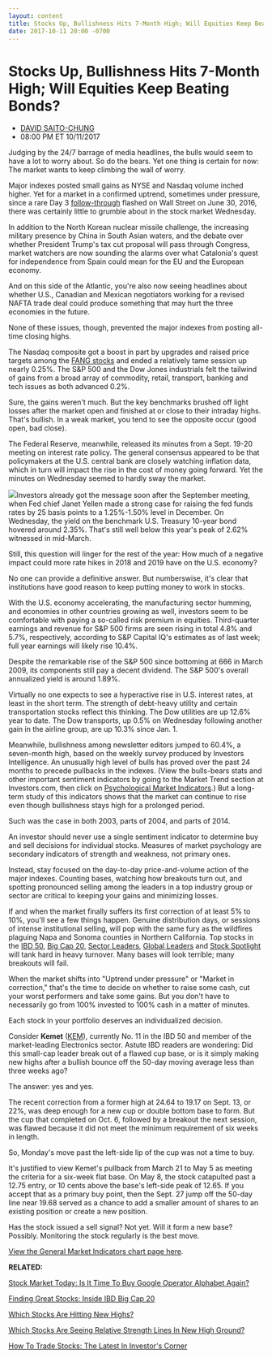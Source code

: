 ```yaml
---
layout: content
title: Stocks Up, Bullishness Hits 7-Month High; Will Equities Keep Beating Bonds?
date: 2017-10-11 20:00 -0700
---
```



Stocks Up, Bullishness Hits 7-Month High; Will Equities Keep Beating Bonds?
============================================================================




* [DAVID SAITO-CHUNG](https://www.investors.com/author/chungd/ "Posts by DAVID SAITO-CHUNG")
* 08:00 PM ET 10/11/2017




Judging by the 24/7 barrage of media headlines, the bulls would seem to have a lot to worry about. So do the bears. Yet one thing is certain for now: The market wants to keep climbing the wall of worry.




Major indexes posted small gains as NYSE and Nasdaq volume inched higher. Yet for a market in a confirmed uptrend, sometimes under pressure, since a rare Day 3 [follow-through](https://www.investors.com/ibd-university/market-timing/market-bottoms/) flashed on Wall Street on June 30, 2016, there was certainly little to grumble about in the stock market Wednesday.


In addition to the North Korean nuclear missile challenge, the increasing military presence by China in South Asian waters, and the debate over whether President Trump's tax cut proposal will pass through Congress, market watchers are now sounding the alarms over what Catalonia's quest for independence from Spain could mean for the EU and the European economy.


And on this side of the Atlantic, you're also now seeing headlines about whether U.S., Canadian and Mexican negotiators working for a revised NAFTA trade deal could produce something that may hurt the three economies in the future.


None of these issues, though, prevented the major indexes from posting all-time closing highs.


The Nasdaq composite got a boost in part by upgrades and raised price targets among the [FANG stocks](https://www.investors.com/news/technology/fang-stocks-news-quotes-facebook-amazon-netflix-google/) and ended a relatively tame session up nearly 0.25%. The S&P 500 and the Dow Jones industrials felt the tailwind of gains from a broad array of commodity, retail, transport, banking and tech issues as both advanced 0.2%.


Sure, the gains weren't much. But the key benchmarks brushed off light losses after the market open and finished at or close to their intraday highs. That's bullish. In a weak market, you tend to see the opposite occur (good open, bad close).


The Federal Reserve, meanwhile, released its minutes from a Sept. 19-20 meeting on interest rate policy. The general consensus appeared to be that policymakers at the U.S. central bank are closely watching inflation data, which in turn will impact the rise in the cost of money going forward. Yet the minutes on Wednesday seemed to hardly sway the market.


![](https://www.investors.com/wp-content/uploads/2017/10/MP101117-212x300.png)Investors already got the message soon after the September meeting, when Fed chief Janet Yellen made a strong case for raising the fed funds rates by 25 basis points to a 1.25%-1.50% level in December. On Wednesday, the yield on the benchmark U.S. Treasury 10-year bond hovered around 2.35%. That's still well below this year's peak of 2.62% witnessed in mid-March.


Still, this question will linger for the rest of the year: How much of a negative impact could more rate hikes in 2018 and 2019 have on the U.S. economy?


No one can provide a definitive answer. But numberswise, it's clear that institutions have good reason to keep putting money to work in stocks.


With the U.S. economy accelerating, the manufacturing sector humming, and economies in other countries growing as well, investors seem to be comfortable with paying a so-called risk premium in equities. Third-quarter earnings and revenue for S&P 500 firms are seen rising in total 4.8% and 5.7%, respectively, according to S&P Capital IQ's estimates as of last week; full year earnings will likely rise 10.4%.


Despite the remarkable rise of the S&P 500 since bottoming at 666 in March 2009, its components still pay a decent dividend. The S&P 500's overall annualized yield is around 1.89%.


Virtually no one expects to see a hyperactive rise in U.S. interest rates, at least in the short term. The strength of debt-heavy utility and certain transportation stocks reflect this thinking. The Dow utilities are up 12.6% year to date. The Dow transports, up 0.5% on Wednesday following another gain in the airline group, are up 10.3% since Jan. 1.


Meanwhile, bullishness among newsletter editors jumped to 60.4%, a seven-month high, based on the weekly survey produced by Investors Intelligence. An unusually high level of bulls has proved over the past 24 months to precede pullbacks in the indexes. (View the bulls-bears stats and other important sentiment indicators by going to the Market Trend section at Investors.com, then click on [Psychological Market Indicators](http://research.investors.com/psychological-market-indicators/).) But a long-term study of this indicators shows that the market can continue to rise even though bullishness stays high for a prolonged period.


Such was the case in both 2003, parts of 2004, and parts of 2014.


An investor should never use a single sentiment indicator to determine buy and sell decisions for individual stocks. Measures of market psychology are secondary indicators of strength and weakness, not primary ones.


Instead, stay focused on the day-to-day price-and-volume action of the major indexes. Counting bases, watching how breakouts turn out, and spotting pronounced selling among the leaders in a top industry group or sector are critical to keeping your gains and minimizing losses.


If and when the market finally suffers its first correction of at least 5% to 10%, you'll see a few things happen. Genuine distribution days, or sessions of intense institutional selling, will pop with the same fury as the wildfires plaguing Napa and Sonoma counties in Northern California. Top stocks in the [IBD 50](http://research.investors.com/stock-lists/ibd-50/), [Big Cap 20](http://research.investors.com/stock-lists/big-cap-20/), [Sector Leaders](http://research.investors.com/stock-lists/sector-leaders), [Global Leaders](http://research.investors.com/stock-lists/global-leaders/) and [Stock Spotlight](http://research.investors.com/stock-lists/stock-spotlight/) will tank hard in heavy turnover. Many bases will look terrible; many breakouts will fail.


When the market shifts into "Uptrend under pressure" or "Market in correction," that's the time to decide on whether to raise some cash, cut your worst performers and take some gains. But you don't have to necessarily go from 100% invested to 100% cash in a matter of minutes.


Each stock in your portfolio deserves an individualized decision.



Consider **Kemet** ([KEM](https://research.investors.com/quote.aspx?symbol=KEM)), currently No. 11 in the IBD 50 and member of the market-leading Electronics sector. Astute IBD readers are wondering: Did this small-cap leader break out of a flawed cup base, or is it simply making new highs after a bullish bounce off the 50-day moving average less than three weeks ago?


The answer: yes and yes.


The recent correction from a former high at 24.64 to 19.17 on Sept. 13, or 22%, was deep enough for a new cup or double bottom base to form. But the cup that completed on Oct. 6, followed by a breakout the next session, was flawed because it did not meet the minimum requirement of six weeks in length.


So, Monday's move past the left-side lip of the cup was not a time to buy.


It's justified to view Kemet's pullback from March 21 to May 5 as meeting the criteria for a six-week flat base. On May 8, the stock catapulted past a 12.75 entry, or 10 cents above the base's left-side peak of 12.65. If you accept that as a primary buy point, then the Sept. 27 jump off the 50-day line near 19.68 served as a chance to add a smaller amount of shares to an existing position or create a new position.


Has the stock issued a sell signal? Not yet. Will it form a new base? Possibly. Monitoring the stock regularly is the best move.


[View the General Market Indicators chart page here](https://www.investors.com/wp-content/uploads/2017/10/IBD1110152454GMI.pdf).


**RELATED:**


[Stock Market Today: Is It Time To Buy Google Operator Alphabet Again?](https://www.investors.com/market-trend/stock-market-today/stocks-up-apple-retakes-buy-point-is-it-time-to-buy-alphabet-again/)


[Finding Great Stocks: Inside IBD Big Cap 20](http://research.investors.com/stock-lists/big-cap-20/)


[Which Stocks Are Hitting New Highs?](http://research.investors.com/stock-lists/new-highs/)


[Which Stocks Are Seeing Relative Strength Lines In New High Ground?](http://research.investors.com/stock-lists/relative-strength-at-new-high/)


[How To Trade Stocks: The Latest In Investor's Corner](https://www.investors.com/category/how-to-invest/investors-corner/)





